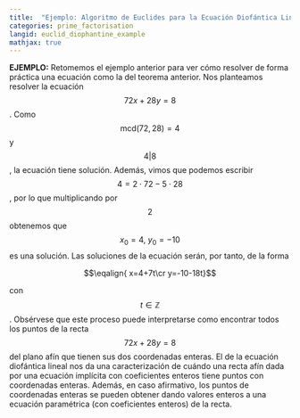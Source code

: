 ```yaml
---
title:  "Ejemplo: Algoritmo de Euclides para la Ecuación Diofántica Lineal"
categories: prime_factorisation
langid: euclid_diophantine_example
mathjax: true
---
```


<b>EJEMPLO:</b> Retomemos el ejemplo anterior para ver cómo resolver de forma práctica una ecuación como la del teorema anterior. Nos planteamos resolver la ecuación $$72x+28y=8$$. Como $$\text{mcd}(72,28)=4$$ y $$4\vert 8$$, la ecuación tiene solución. Además, vimos que podemos escribir $$4=2\cdot72-5\cdot28$$, por lo que multiplicando por $$2$$ obtenemos que $$x_0=4,\ y_0=-10$$ es una solución. Las soluciones de la ecuación serán, por tanto, de la forma

$$\eqalign{
x=4+7t\cr
y=-10-18t}$$

con $$t\in\mathbb{Z}$$. Obsérvese que este proceso puede interpretarse como encontrar todos los puntos de la recta $$72x+28y=8$$ del plano afín que tienen sus dos coordenadas enteras. El de la ecuación diofántica lineal nos da una caracterización de cuándo una recta afín dada por una ecuación implícita con coeficientes enteros tiene puntos con coordenadas enteras. Además, en caso afirmativo, los puntos de coordenadas enteras se pueden obtener dando valores enteros a una ecuación paramétrica (con coeficientes enteros) de la recta.
